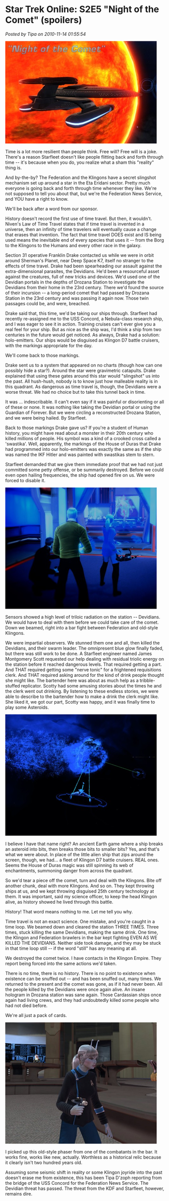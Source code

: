 # Star Trek Online: S2E5 "Night of the Comet" (spoilers)

*Posted by Tipa on 2010-11-14 01:55:54*

[![](../../../uploads/2010/11/GameClient-2010-11-13-14-19-17-77-480x324.jpg "Night of the Comet")](../../../uploads/2010/11/GameClient-2010-11-13-14-19-17-77.jpg)

Time is a lot more resilient than people think. Free will? Free will is a joke. There's a reason Starfleet doesn't like people flitting back and forth through time -- it's because when you do, you realize what a sham this "reality" thing is.

And by-the-by? The Federation and the Klingons have a secret slingshot mechanism set up around a star in the Eta Eridani sector. Pretty much everyone is going back and forth through time whenever they like. We're not supposed to tell you about that, but we're the Federation News Service, and YOU have a right to know.

We'll be back after a word from our sponsor.


History doesn't record the first use of time travel. But then, it wouldn't. Niven's Law of Time Travel states that if time travel is invented in a universe, then an infinity of time travelers will eventually cause a change that erases that invention. The fact that time travel DOES exist and IS being used means the inevitable end of every species that uses it -- from the Borg to the Klingons to the Humans and every other race in the galaxy.

Section 31 operative Franklin Drake contacted us while we were in orbit around Sherman's Planet, near Deep Space K7, itself no stranger to the effects of time travel. Drake had been spearheading our assault against the extra-dimensional parasites, the Devidians. He'd been a resourceful asset against the creatures, full of new tricks and devices. We'd used one of the Devidian portals in the depths of Drozana Station to investigate the Devidians from their home in the 23rd century. There we'd found the source of their incursion -- a long-period comet that had passed by Drozana Station in the 23rd century and was passing it again now. Those twin passages could be, and were, breached.

Drake said that, this time, we'd be taking our ships through. Starfleet had recently re-assigned me to the USS Concord, a Nebula-class research ship, and I was eager to see it in action. Training cruises can't ever give you a real feel for your ship. But as nice as the ship was, I'd think a ship from two centuries in the future would get noticed. As always, Drake had a solution: holo-emitters. Our ships would be disguised as Klingon D7 battle cruisers, with the markings appropriate for the day.

We'll come back to those markings.

Drake sent us to a system that appeared on no charts (though how can one possibly hide a star?). Around the star were gravimetric catapults. Drake explained that using these gates around this star would "slingshot" us into the past. All hush-hush, nobody is to know just how malleable reality is in this quadrant. As dangerous as time travel is, though, the Devidians were a worse threat. We had no choice but to take this tunnel back in time.

It was ... indescribable. II can't even say if it was painful or disorienting or all of these or none. It was nothing like taking the Devidian portal or using the Guardian of Forever. But we were circling a reconstructed Drozana Station, and we were being hailed. By Starfleet.

Back to those markings Drake gave us? If you're a student of Human history, you might have read about a monster in their 20th century who killed millions of people. His symbol was a kind of a crooked cross called a 'swastika'. Well, apparently, the markings of the House of Duras that Drake had programmed into our holo-emitters was exactly the same as if the ship was named the IKF Hitler and was painted with swastikas stem to stern.

Starfleet demanded that we give them immediate proof that we had not just committed some petty offense, or be summarily destroyed. Before we could even open hailing frequencies, the ship had opened fire on us. We were forced to disable it.

[![](../../../uploads/2010/11/GameClient-2010-11-13-13-58-26-44-480x384.jpg "Bar fight")](../../../uploads/2010/11/GameClient-2010-11-13-13-58-26-44.jpg)

Sensors showed a high level of triloic radiation on the station -- Devidians. We would have to deal with them before we could take care of the comet. Down we beamed, right into a bar fight between Federation and old-style Klingons.

We were impartial observers. We stunned them one and all, then killed the Devidians, and their swarm leader. The omnipresent blue glow finally faded, but there was still work to be done. A Starfleet engineer named James Montgomery Scott requested our help dealing with residual triolic energy on the station before it reached dangerous levels. That required getting a part. And THAT required getting some "nerve tonic" for a frightened requisitions clerk. And THAT required asking around for the kind of drink people thought she might like. The bartender here was about as much help as a tribble-stuffed replicator. Scotty had some amusing stories about the times he and the clerk went out drinking. By listening to these endless stories, we were able to describe to the bartender how to make a drink the clerk might like. She liked it, we got our part, Scotty was happy, and it was finally time to play some Asteroids.

[![](../../../uploads/2010/11/GameClient-2010-11-13-14-12-14-18-480x384.jpg "Asteroids")](../../../uploads/2010/11/GameClient-2010-11-13-14-12-14-18.jpg)

I believe I have that name right? An ancient Earth game where a ship breaks an asteroid into bits, then breaks those bits to smaller bits? Yes, and that's what we were about. In place of the little alien ship that zips around the screen, though, we had... a fleet of Klingon D7 battle cruisers. REAL ones. Seems the House of Duras magic was still spinning its web of enchantments, summoning danger from across the quadrant.

So we'd tear a piece off the comet, turn and deal with the Klingons. Bite off another chunk, deal with more Klingons. And so on. They kept throwing ships at us, and we kept throwing disguised 25th century technology at them. It was important, said my science officer, to keep the head Klingon alive, as history showed he lived through this battle.

History! That word means nothing to me. Let me tell you why.

Time travel is not an exact science. One mistake, and you're caught in a time loop. We beamed down and cleared the station THREE TIMES. Three times, stuck killing the same Devidians, making the same drink. One time, the Klingon and Federation brawlers in the bar kept fighting EVEN AS WE KILLED THE DEVIDIANS. Neither side took damage, and they may be stuck in that time loop still -- if the word "still" has any meaning at all.

We destroyed the comet twice. I have contacts in the Klingon Empire. They report being forced into the same actions we'd taken.

There is no time, there is no history. There is no point to existence when existence can be snuffed out -- and has been snuffed out, many times. We returned to the present and the comet was gone, as if it had never been. All the people killed by the Devidians were once again alive. An insane hologram in Drozana station was sane again. Those Cardassian ships once again had living crews, and they had undoubtedly killed some people who had not died before.

We're all just a pack of cards.

[![](../../../uploads/2010/11/GameClient-2010-11-13-14-54-24-83-480x384.jpg "Old-style phaser")](../../../uploads/2010/11/GameClient-2010-11-13-14-54-24-83.jpg)

I picked up this old-style phaser from one of the combatants in the bar. It works fine, works like new, actually. Worthless as a historical relic because it clearly isn't two hundred years old. 

Assuming some seismic shift in reality or some Klingon joyride into the past doesn't erase me from existence, this has been Tipa D'zoph reporting from the bridge of the USS Concord for the Federation News Service. The Devidian threat has passed. The threat from the KDF and Starfleet, however, remains dire.

